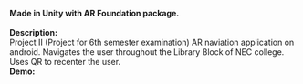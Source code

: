 **Made in Unity with AR Foundation package.**<br><br>
**Description:**<br>
Project II (Project for 6th semester examination)
AR naviation application on android.
Navigates the user throughout the Library Block of NEC college.
Uses QR to recenter the user.
<br>
**Demo:**

